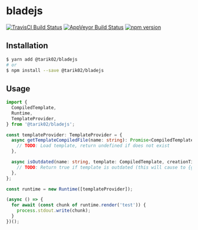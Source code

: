# bladejs
[![TravisCI Build Status](https://travis-ci.org/Tarik02/laravel-blade-js.svg?branch=master)](https://travis-ci.org/Tarik02/laravel-blade-js)
[![AppVeyor Build Status](https://ci.appveyor.com/api/projects/status/f0an82rf5pdi4xl3/branch/master?svg=true)](https://ci.appveyor.com/project/Tarik02/laravel-blade-js/branch/master)
[![npm version](https://badge.fury.io/js/%40tarik02%2Fbladejs.svg)](https://badge.fury.io/js/%40tarik02%2Fbladejs)

## Installation
```bash
$ yarn add @tarik02/bladejs
# or
$ npm install --save @tarik02/bladejs
```

## Usage
```typescript
import {
  CompiledTemplate,
  Runtime,
  TemplateProvider,
} from '@tarik02/bladejs';

const templateProvider: TemplateProvider = {
  async getTemplateCompiledFile(name: string): Promise<CompiledTemplate | undefined> {
    // TODO: Load template, return undefined if does not exist
  },

  async isOutdated(name: string, template: CompiledTemplate, creationTime: number): Promise<boolean> {
    // TODO: Return true if template is outdated (this will cause to {getTemplateCompiledFile} call)
  },
};

const runtime = new Runtime([templateProvider]);

(async () => {
  for await (const chunk of runtime.render('test')) {
    process.stdout.write(chunk);
  }
})();
```
